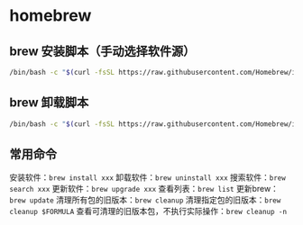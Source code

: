 # homebrew

## brew 安装脚本（手动选择软件源）

```bash
/bin/bash -c "$(curl -fsSL https://raw.githubusercontent.com/Homebrew/install/HEAD/install.sh)"
```

## brew 卸载脚本

```bash
/bin/bash -c "$(curl -fsSL https://raw.githubusercontent.com/Homebrew/install/HEAD/uninstall.sh)"
```

## 常用命令

安装软件：`brew install xxx`
卸载软件：`brew uninstall xxx`
搜索软件：`brew search xxx`
更新软件：`brew upgrade xxx`
查看列表：`brew list`
更新brew：`brew update`
清理所有包的旧版本：`brew cleanup`
清理指定包的旧版本：`brew cleanup $FORMULA`
查看可清理的旧版本包，不执行实际操作：`brew cleanup -n`
